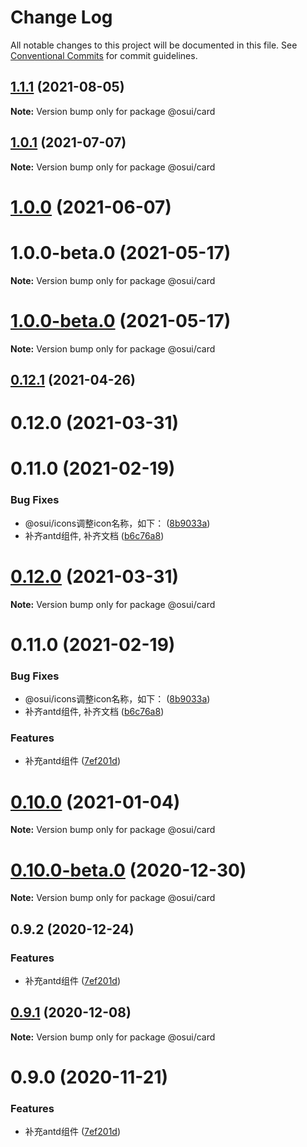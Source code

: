 # Change Log

All notable changes to this project will be documented in this file.
See [Conventional Commits](https://conventionalcommits.org) for commit guidelines.

## [1.1.1](https://gitee.com/gitee-fe/osui/tree/master/compare/v1.0.0-beta.1...v1.1.1) (2021-08-05)

**Note:** Version bump only for package @osui/card





## [1.0.1](https://gitee.com/gitee-fe/osui/tree/master/compare/@osui/card@1.0.0...@osui/card@1.0.1) (2021-07-07)

**Note:** Version bump only for package @osui/card





# [1.0.0](https://gitee.com/gitee-fe/osui/tree/master/compare/@osui/card@0.12.1...@osui/card@1.0.0) (2021-06-07)



# 1.0.0-beta.0 (2021-05-17)

**Note:** Version bump only for package @osui/card





# [1.0.0-beta.0](https://gitee.com/gitee-fe/osui/tree/master/compare/v0.12.1...v1.0.0-beta.0) (2021-05-17)

**Note:** Version bump only for package @osui/card





## [0.12.1](https://gitee.com/gitee-fe/osui/tree/master/compare/@osui/card@0.10.0...@osui/card@0.12.1) (2021-04-26)



# 0.12.0 (2021-03-31)



# 0.11.0 (2021-02-19)


### Bug Fixes

* @osui/icons调整icon名称，如下： ([8b9033a](https://gitee.com/gitee-fe/osui/tree/master/commits/8b9033af14f14ebae853692523739ca22c64123a))
* 补齐antd组件, 补齐文档 ([b6c76a8](https://gitee.com/gitee-fe/osui/tree/master/commits/b6c76a864b121479e151a97e926546f3370d0aed))





# [0.12.0](https://gitee.com/gitee-fe/osui/tree/master/compare/v0.11.0...v0.12.0) (2021-03-31)

**Note:** Version bump only for package @osui/card





# 0.11.0 (2021-02-19)


### Bug Fixes

* @osui/icons调整icon名称，如下： ([8b9033a](https://gitee.com/gitee-fe/osui/tree/master/commits/8b9033af14f14ebae853692523739ca22c64123a))
* 补齐antd组件, 补齐文档 ([b6c76a8](https://gitee.com/gitee-fe/osui/tree/master/commits/b6c76a864b121479e151a97e926546f3370d0aed))


### Features

* 补充antd组件 ([7ef201d](https://gitee.com/gitee-fe/osui/tree/master/commits/7ef201df7efb9b3bbc0597fac45962c49c13533c))





# [0.10.0](https://gitee.com/gitee-fe/osui/tree/master/compare/@osui/card@0.10.0-beta.0...@osui/card@0.10.0) (2021-01-04)

**Note:** Version bump only for package @osui/card





# [0.10.0-beta.0](https://gitee.com/gitee-fe/osui/tree/master/compare/@osui/card@0.9.2...@osui/card@0.10.0-beta.0) (2020-12-30)

**Note:** Version bump only for package @osui/card





## 0.9.2 (2020-12-24)


### Features

* 补充antd组件 ([7ef201d](https://gitee.com/gitee-fe/osui/tree/master/commits/7ef201df7efb9b3bbc0597fac45962c49c13533c))





## [0.9.1](https://gitee.com/gitee-fe/osui/tree/master/compare/@osui/card@0.9.0...@osui/card@0.9.1) (2020-12-08)

**Note:** Version bump only for package @osui/card





# 0.9.0 (2020-11-21)


### Features

* 补充antd组件 ([7ef201d](https://gitee.com/gitee-fe/osui/tree/master/commits/7ef201df7efb9b3bbc0597fac45962c49c13533c))

